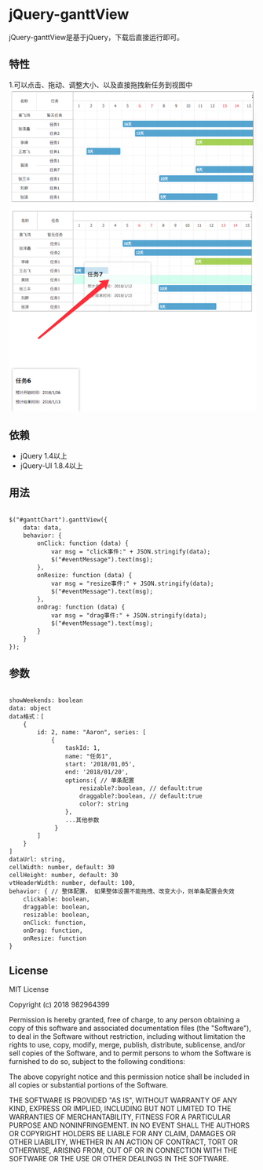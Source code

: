 jQuery-ganttView
================

jQuery-ganttView是基于jQuery，下载后直接运行即可。

特性
--------
1.可以点击、拖动、调整大小、以及直接拖拽新任务到视图中
![示例图](https://github.com/982964399/jQuery-ganttView/blob/master/example/example.png)
![示例图](https://github.com/982964399/jQuery-ganttView/blob/master/example/example2.png)

依赖
------------
- jQuery 1.4以上
- jQuery-UI 1.8.4以上

用法
----------
<pre><code>
$("#ganttChart").ganttView({
	data: data,
	behavior: {
		onClick: function (data) { 
			var msg = "click事件:" + JSON.stringify(data);
			$("#eventMessage").text(msg);
		},
		onResize: function (data) {
			var msg = "resize事件:" + JSON.stringify(data);
			$("#eventMessage").text(msg);
		},
		onDrag: function (data) {
			var msg = "drag事件:" + JSON.stringify(data);
			$("#eventMessage").text(msg);
		}
	}
});
</pre></code>

参数
-----------------
<pre><code>
showWeekends: boolean
data: object
data格式：[
    {
        id: 2, name: "Aaron", series: [
            {
			    taskId: 1,
			    name: "任务1",
			    start: '2018/01,05',
			    end: '2018/01/20',
			    options:{ // 单条配置
			        resizable?:boolean, // default:true
			        draggable?:boolean, // default:true
			        color?: string
                },
                ...其他参数
			 }
		]
    }
]
dataUrl: string,
cellWidth: number, default: 30
cellHeight: number, default: 30
vtHeaderWidth: number, default: 100,
behavior: { // 整体配置， 如果整体设置不能拖拽、改变大小，则单条配置会失效
	clickable: boolean,
	draggable: boolean,
	resizable: boolean,
	onClick: function,
	onDrag: function,
	onResize: function
}
</code></pre>


License
-------
MIT License

Copyright (c) 2018 982964399

Permission is hereby granted, free of charge, to any person obtaining a copy
of this software and associated documentation files (the "Software"), to deal
in the Software without restriction, including without limitation the rights
to use, copy, modify, merge, publish, distribute, sublicense, and/or sell
copies of the Software, and to permit persons to whom the Software is
furnished to do so, subject to the following conditions:

The above copyright notice and this permission notice shall be included in all
copies or substantial portions of the Software.

THE SOFTWARE IS PROVIDED "AS IS", WITHOUT WARRANTY OF ANY KIND, EXPRESS OR
IMPLIED, INCLUDING BUT NOT LIMITED TO THE WARRANTIES OF MERCHANTABILITY,
FITNESS FOR A PARTICULAR PURPOSE AND NONINFRINGEMENT. IN NO EVENT SHALL THE
AUTHORS OR COPYRIGHT HOLDERS BE LIABLE FOR ANY CLAIM, DAMAGES OR OTHER
LIABILITY, WHETHER IN AN ACTION OF CONTRACT, TORT OR OTHERWISE, ARISING FROM,
OUT OF OR IN CONNECTION WITH THE SOFTWARE OR THE USE OR OTHER DEALINGS IN THE
SOFTWARE.